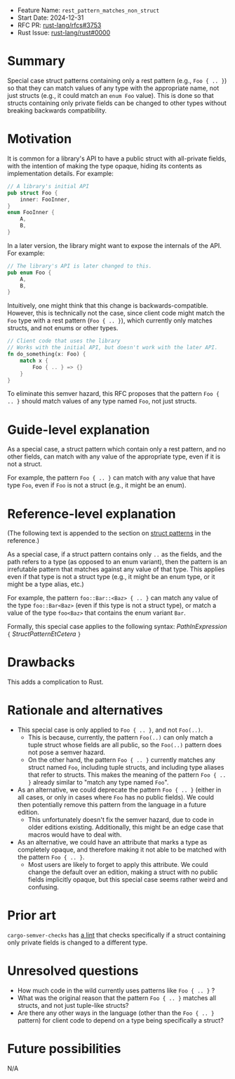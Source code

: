- Feature Name: `rest_pattern_matches_non_struct`
- Start Date: 2024-12-31
- RFC PR: [rust-lang/rfcs#3753](https://github.com/rust-lang/rfcs/pull/3753)
- Rust Issue: [rust-lang/rust#0000](https://github.com/rust-lang/rust/issues/0000)

# Summary
[summary]: #summary

Special case struct patterns containing only a rest pattern (e.g., `Foo { .. }`)
so that they can match values of any type with the appropriate name, not just
structs (e.g., it could match an `enum Foo` value). This is done so that structs
containing only private fields can be changed to other types without breaking
backwards compatibility.

# Motivation
[motivation]: #motivation

It is common for a library's API to have a public struct with all-private
fields, with the intention of making the type opaque, hiding its contents as
implementation details. For example:
```rust
// A library's initial API
pub struct Foo {
    inner: FooInner,
}
enum FooInner {
    A,
    B,
}
```

In a later version, the library might want to expose the internals of the API.
For example:
```rust
// The library's API is later changed to this.
pub enum Foo {
    A,
    B,
}
```

Intuitively, one might think that this change is backwards-compatible. However,
this is technically not the case, since client code might match the `Foo` type
with a rest pattern (`Foo { .. }`), which currently only matches structs, and
not enums or other types.
```rust
// Client code that uses the library
// Works with the initial API, but doesn't work with the later API.
fn do_something(x: Foo) {
    match x {
        Foo { .. } => {}
    }
}
```

To eliminate this semver hazard, this RFC proposes that the pattern `Foo { .. }`
should match values of any type named `Foo`, not just structs.

# Guide-level explanation
[guide-level-explanation]: #guide-level-explanation

As a special case, a struct pattern which contain only a rest pattern, and no
other fields, can match with any value of the appropriate type, even if it is
not a struct.

For example, the pattern `Foo { .. }` can match with any value that have type
`Foo`, even if `Foo` is not a struct (e.g., it might be an enum).

# Reference-level explanation
[reference-level-explanation]: #reference-level-explanation

(The following text is appended to the section on [struct
patterns](https://doc.rust-lang.org/stable/reference/patterns.html#struct-patterns)
in the reference.)

As a special case, if a struct pattern contains only `..` as the fields, and the
path refers to a type (as opposed to an enum variant), then the pattern is an
irrefutable pattern that matches against any value of that type. This applies
even if that type is not a struct type (e.g., it might be an enum type, or it
might be a type alias, etc.)

For example, the pattern `foo::Bar::<Baz> { .. }` can match any value of the
type `foo::Bar<Baz>` (even if this type is not a struct type), or match a value
of the type `foo<Baz>` that contains the enum variant `Bar`.

Formally, this special case applies to the following syntax: *PathInExpression*
`{` *StructPatternEtCetera* `}`

# Drawbacks
[drawbacks]: #drawbacks

This adds a complication to Rust. 

# Rationale and alternatives
[rationale-and-alternatives]: #rationale-and-alternatives

* This special case is only applied to `Foo { .. }`, and not `Foo(..)`.
  * This is because, currently, the pattern `Foo(..)` can only match a tuple
  struct whose fields are all public, so the `Foo(..)` pattern does not pose a
  semver hazard.
  * On the other hand, the pattern `Foo { .. }` currently matches any struct
  named `Foo`, including tuple structs, and including type aliases that refer to
  structs. This makes the meaning of the pattern `Foo { .. }` already similar to
  "match any type named `Foo`".
* As an alternative, we could deprecate the pattern `Foo { .. }` (either in all
  cases, or only in cases where `Foo` has no public fields). We could then
  potentially remove this pattern from the language in a future edition.
  * This unfortunately doesn't fix the semver hazard, due to code in older
    editions existing. Additionally, this might be an edge case that macros
    would have to deal with.
* As an alternative, we could have an attribute that marks a type as completely
  opaque, and therefore making it not able to be matched with the pattern `Foo {
  .. }`.
  * Most users are likely to forget to apply this attribute. We could change the
    default over an edition, making a struct with no public fields implicitly
    opaque, but this special case seems rather weird and confusing.

# Prior art
[prior-art]: #prior-art

`cargo-semver-checks` has [a
lint](https://github.com/obi1kenobi/cargo-semver-checks/issues/954) that checks
specifically if a struct containing only private fields is changed to a
different type.

# Unresolved questions
[unresolved-questions]: #unresolved-questions

* How much code in the wild currently uses patterns like `Foo { .. }` ?
* What was the original reason that the pattern `Foo { .. }` matches all
  structs, and not just tuple-like structs?
* Are there any other ways in the language (other than the `Foo { .. }` pattern)
  for client code to depend on a type being specifically a struct?

# Future possibilities
[future-possibilities]: #future-possibilities

N/A